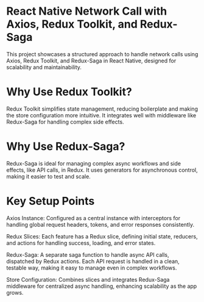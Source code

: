 # React Native Network Call with Axios, Redux Toolkit, and Redux-Saga
This project showcases a structured approach to handle network calls using Axios, Redux Toolkit, and Redux-Saga in React Native, designed for scalability and maintainability.

# Why Use Redux Toolkit?
Redux Toolkit simplifies state management, reducing boilerplate and making the store configuration more intuitive. It integrates well with middleware like Redux-Saga for handling complex side effects.

# Why Use Redux-Saga?
Redux-Saga is ideal for managing complex async workflows and side effects, like API calls, in Redux. It uses generators for asynchronous control, making it easier to test and scale.

# Key Setup Points
Axios Instance: 
Configured as a central instance with interceptors for handling global request headers, tokens, and error responses consistently.

Redux Slices: 
Each feature has a Redux slice, defining initial state, reducers, and actions for handling success, loading, and error states.

Redux-Saga: 
A separate saga function to handle async API calls, dispatched by Redux actions. Each API request is handled in a clean, testable way, making it easy to manage even in complex workflows.

Store Configuration: 
Combines slices and integrates Redux-Saga middleware for centralized async handling, enhancing scalability as the app grows.
